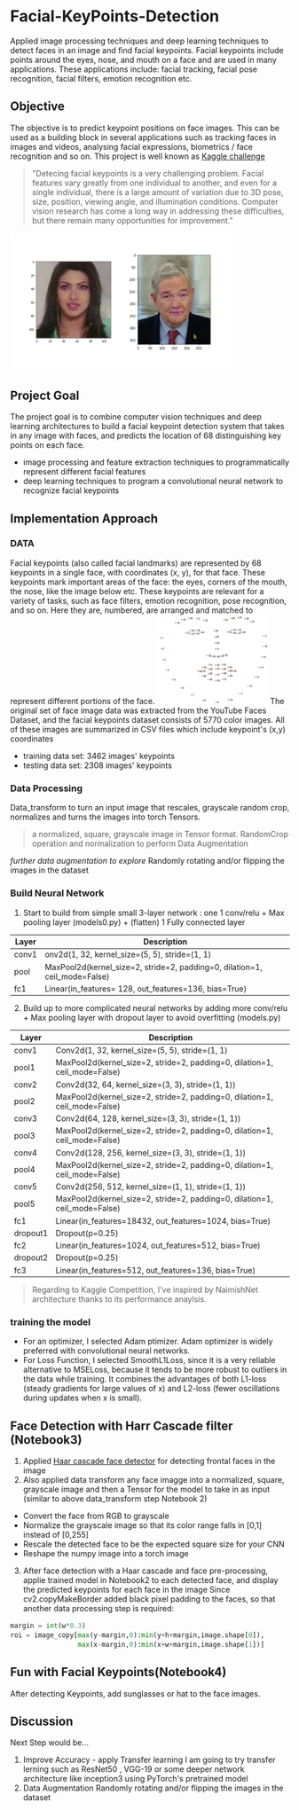 # Facial-KeyPoints-Detection
Applied image processing techniques and deep learning techniques to detect faces in an image and find facial keypoints. Facial keypoints include points around the eyes, nose, and mouth on a face and are used in many applications. These applications include: facial tracking, facial pose recognition, facial filters, emotion recognition etc.

## Objective
The objective is to predict keypoint positions on face images. This can be used as a building block in several applications such as tracking faces in images and videos, analysing facial expressions, biometrics / face recognition and so on.
This project is well known as [Kaggle challenge](https://www.kaggle.com/c/facial-keypoints-detection)
> "Detecing facial keypoints is a very challenging problem.  Facial features vary greatly from one individual to another, and even for a single individual, there is a large amount of variation due to 3D pose, size, position, viewing angle, and illumination conditions. Computer vision research has come a long way in addressing these difficulties, but there remain many opportunities for improvement."
<img src = "images/key_pts_example.png" width = "400" />

## Project Goal 
The project goal is to combine computer vision techniques and deep learning architectures to build a facial keypoint detection system that takes in any image with faces, and predicts the location of 68 distinguishing key points on each face. 
* image processing and feature extraction techniques to programmatically represent different facial features
* deep learning techniques to program a convolutional neural network to recognize facial keypoints

## Implementation Approach
### DATA 
Facial keypoints (also called facial landmarks) are represented by 68 keypoints in a single face, with coordinates (x, y), for that face. These keypoints mark important areas of the face: the eyes, corners of the mouth, the nose, like the image below etc. These keypoints are relevant for a variety of tasks, such as face filters, emotion recognition, pose recognition, and so on. Here they are, numbered, are arranged and matched to represent different portions of the face.
<img src="images/landmarks_numbered.jpg" width = "200"/>
The original set of face image data was extracted from the YouTube Faces Dataset, and the facial keypoints dataset consists of 5770 color images. All of these images are summarized in CSV files which include keypoint's (x,y) coordinates
* training data set: 3462 images' keypoints
* testing data set: 2308 images' keypoints

### Data Processing
Data_transform to turn an input image that rescales, grayscale random crop, normalizes and turns the images into torch Tensors.
> a normalized, square, grayscale image in Tensor format. 
> RandomCrop operation and normalization to perform Data Augmentation

*further data augmentation to explore*
Randomly rotating and/or flipping the images in the dataset


### Build Neural Network 
1. Start to build from simple small 3-layer network : one 1 conv/relu + Max pooling layer (models0.py) + (flatten) 1 Fully connected layer

|Layer  | Description |
|--|--|
|conv1 | onv2d(1, 32, kernel_size=(5, 5), stride=(1, 1)|
|pool| MaxPool2d(kernel_size=2, stride=2, padding=0, dilation=1, ceil_mode=False)|
|fc1 | Linear(in_features= 128, out_features=136, bias=True) | 

2. Build up to more complicated neural networks by adding more conv/relu + Max pooling layer with dropout layer to avoid overfitting  (models.py)

|Layer	|Description|
|--|--|
|conv1|	Conv2d(1, 32, kernel_size=(5, 5), stride=(1, 1)|
|pool1	|MaxPool2d(kernel_size=2, stride=2, padding=0, dilation=1, ceil_mode=False)|
|conv2	|Conv2d(32, 64, kernel_size=(3, 3), stride=(1, 1))|
|pool2	|MaxPool2d(kernel_size=2, stride=2, padding=0, dilation=1, ceil_mode=False)|
|conv3	|Conv2d(64, 128, kernel_size=(3, 3), stride=(1, 1))|
|pool3	|MaxPool2d(kernel_size=2, stride=2, padding=0, dilation=1, ceil_mode=False)|
|conv4	|Conv2d(128, 256, kernel_size=(3, 3), stride=(1, 1))|
|pool4	|MaxPool2d(kernel_size=2, stride=2, padding=0, dilation=1, ceil_mode=False)|
|conv5	|Conv2d(256, 512, kernel_size=(1, 1), stride=(1, 1))|
|pool5	|MaxPool2d(kernel_size=2, stride=2, padding=0, dilation=1, ceil_mode=False)|
|fc1	|Linear(in_features=18432, out_features=1024, bias=True)|
|dropout1|	Dropout(p=0.25)|
|fc2	|Linear(in_features=1024, out_features=512, bias=True)|
|dropout2|	Dropout(p=0.25)|
|fc3	|Linear(in_features=512, out_features=136, bias=True)|

> Regarding to Kaggle Competition, I've inspired by NaimishNet architecture thanks to its performance anaylsis. 

### training the model
* For an optimizer, I selected Adam ptimizer. Adam optimizer is widely preferred with convolutional neural networks.
* For Loss Function, I selected SmoothL1Loss, since it is a very reliable alternative to MSELoss, because it tends to be more robust to outliers in the data while training. It combines the advantages of both L1-loss (steady gradients for large values of x) and L2-loss (fewer oscillations during updates when x is small). 

## Face Detection with Harr Cascade filter (Notebook3) 
1. Applied [Haar cascade face detector](https://github.com/opencv/opencv/tree/master/data/haarcascades) for detecting frontal faces in the image 
2. Also applied data transform any face imagge into a normalized, square, grayscale image and then a Tensor for the model to take in as input (similar to above data_transform step Notebook 2)
* Convert the face from RGB to grayscale
* Normalize the grayscale image so that its color range falls in [0,1] instead of [0,255]
* Rescale the detected face to be the expected square size for your CNN
* Reshape the numpy image into a torch image
3. After face detection with a Haar cascade and face pre-processing, applie trained model in Notebook2 to each detected face, and display the predicted keypoints for each face in the image
Since cv2.copyMakeBorder added black pixel padding to the faces, so that another data processing step is required: 
```python
margin = int(w*0.3)
roi = image_copy[max(y-margin,0):min(y+h+margin,image.shape[0]), 
                 max(x-margin,0):min(x+w+margin,image.shape[1])]
```

## Fun with Facial Keypoints(Notebook4)
After detecting Keypoints, add sunglasses or hat to the face images. 

## Discussion 
Next Step would be...
1. Improve Accuracy - apply Transfer learning 
I am going to try transfer lerning such as ResNet50 , VGG-19 or some deeper network architecture like inception3 using PyTorch's pretrained model 
2. Data Augmentation
Randomly rotating and/or flipping the images in the dataset
